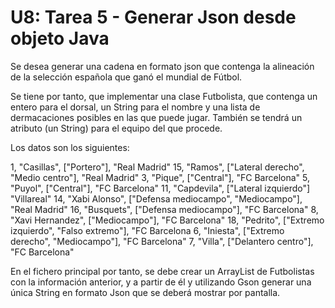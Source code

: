 # U8: Tarea 5 - Generar Json desde objeto Java
Se desea generar una cadena en formato json que contenga la alineación de la selección española que ganó el mundial de Fútbol.

Se tiene por tanto, que implementar una clase Futbolista, que contenga un entero para el dorsal, un String para el nombre y una lista de dermacaciones posibles en las que puede jugar. También se tendrá un atributo (un String) para el equipo del que procede.

Los datos son los siguientes:

1, "Casillas", ["Portero"], "Real Madrid"
15, "Ramos", ["Lateral derecho", "Medio centro"], "Real Madrid"
3, "Pique", ["Central"], "FC Barcelona"
5, "Puyol", ["Central"], "FC Barcelona"
11, "Capdevila", ["Lateral izquierdo"] "Villareal"
14, "Xabi Alonso", ["Defensa mediocampo", "Mediocampo"], "Real Madrid"
16, "Busquets", ["Defensa mediocampo"], "FC Barcelona"
8, "Xavi Hernandez", ["Mediocampo"], "FC Barcelona"
18, "Pedrito", ["Extremo izquierdo", "Falso extremo"], "FC Barcelona
6, "Iniesta", ["Extremo derecho", "Mediocampo"], "FC Barcelona"
7, "Villa", ["Delantero centro"], "FC Barcelona"

En el fichero principal por tanto, se debe crear un ArrayList de Futbolistas con la información anterior, y a partir de él y utilizando Gson generar una única String en formato Json que se deberá mostrar por pantalla.